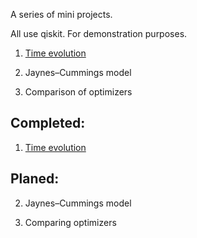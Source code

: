 A series of mini projects.

All use qiskit. For demonstration purposes.

1. [Time evolution](./projects/1_evolution/time_evolution.md)

2. Jaynes–Cummings model

3. Comparison of optimizers

## Completed:

1. [Time evolution](./time_evolution.md)

## Planed:

2. Jaynes–Cummings model

3. Comparing optimizers

